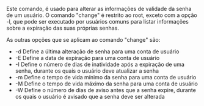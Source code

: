 Este comando, é usado para alterar as informações de validade da senha de um usuário. O comando "change" é restrito ao root, exceto com a opção -l, que pode ser executado por usuários comuns para listar informações sobre a expiração das suas próprias senhas.

As outras opções que se aplicam ao comando "change" são:

- -d
	Define a última alteração de senha para uma conta de usuário
- -E
	Define a data de expiração para uma conta de usuário
- -I
	Define o número de dias de inatividade após a expiração de uma senha, durante os quais o usuário deve atualizar a senha
- -m 
	Define o tempo de vida mínimo da senha para uma conta de usuário
- -M
	Define o tempo de vida máximo da senha para uma conta de usuário
- -W
	Define o número de dias de aviso antes que a senha expire, durante os quais o usuário é avisado que a senha deve ser alterada